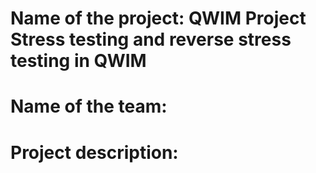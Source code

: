 # Name of the project:  QWIM Project Stress testing and reverse stress testing in QWIM
# Name of the team: 
# Project description:
